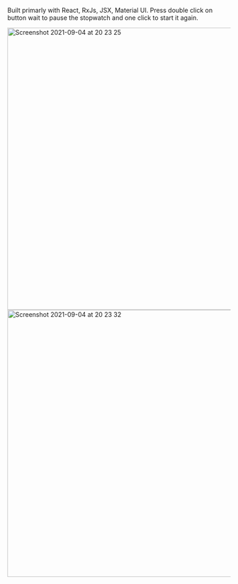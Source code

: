 Built primarly with React, RxJs, JSX, Material UI. Press double click on button wait to pause the stopwatch and one click to start it again.

<img width="637" alt="Screenshot 2021-09-04 at 20 23 25" src="https://user-images.githubusercontent.com/57961694/132103263-8f7b0ca0-3f57-46e7-bd78-81dc776d7e53.png">
<img width="603" alt="Screenshot 2021-09-04 at 20 23 32" src="https://user-images.githubusercontent.com/57961694/132103274-62a6382e-c36a-4a51-b5cd-0e84556b3c81.png">
